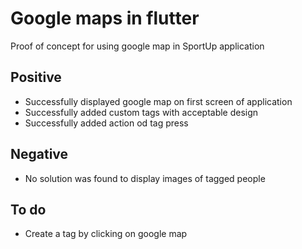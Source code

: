 # Google maps in flutter

Proof of concept for using google map in SportUp application

## Positive
- Successfully displayed google map on first screen of application
- Successfully added custom tags with acceptable design
- Successfully added action od tag press

## Negative
- No solution was found to display images of tagged people

## To do
- Create a tag by clicking on google map
